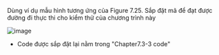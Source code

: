 Dùng ví dụ mẫu hình tương ứng của Figure 7.25. Sắp đặt mã để đạt được đường đi thực thi cho kiểm thử của chương trình này

![image](https://user-images.githubusercontent.com/48431650/95152005-48196c00-07b6-11eb-8798-4c0c61df955f.png)

* Code được sắp đặt lại nằm trong "Chapter7.3-3 code"